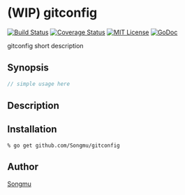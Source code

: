 (WIP) gitconfig
=======

[![Build Status](https://travis-ci.org/Songmu/gitconfig.svg?branch=master)][travis]
[![Coverage Status](https://coveralls.io/repos/Songmu/gitconfig/badge.svg?branch=master)][coveralls]
[![MIT License](http://img.shields.io/badge/license-MIT-blue.svg?style=flat-square)][license]
[![GoDoc](https://godoc.org/github.com/Songmu/gitconfig?status.svg)][godoc]

[travis]: https://travis-ci.org/Songmu/gitconfig
[coveralls]: https://coveralls.io/r/Songmu/gitconfig?branch=master
[license]: https://github.com/Songmu/gitconfig/blob/master/LICENSE
[godoc]: https://godoc.org/github.com/Songmu/gitconfig

gitconfig short description

## Synopsis

```go
// simple usage here
```

## Description

## Installation

```console
% go get github.com/Songmu/gitconfig
```

## Author

[Songmu](https://github.com/Songmu)
